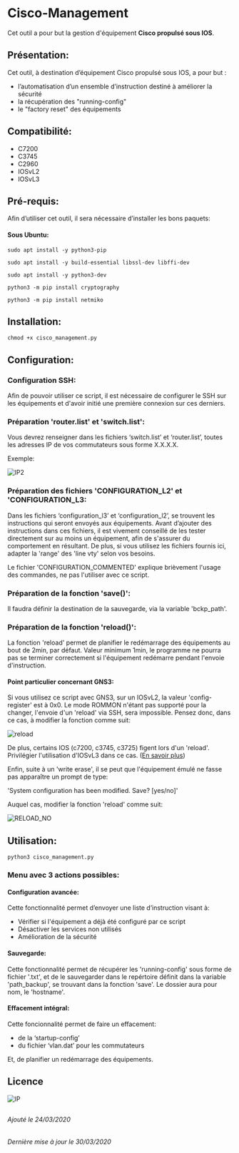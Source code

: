 # Cisco-Management
Cet outil a pour but la gestion d'équipement **Cisco propulsé sous IOS**.

## Présentation:

Cet outil, à destination d’équipement Cisco propulsé sous IOS, a pour but :
- l’automatisation d’un ensemble d’instruction destiné à améliorer la sécurité
- la récupération des "running-config"
- le "factory reset" des équipements

## Compatibilité:

- C7200
- C3745
- C2960
- IOSvL2
- IOSvL3

## Pré-requis:

Afin d’utiliser cet outil, il sera nécessaire d’installer les bons paquets:

#### Sous Ubuntu:

<code>sudo apt install -y python3-pip </code>

<code>sudo apt install -y build-essential libssl-dev libffi-dev </code>

<code>sudo apt install -y python3-dev </code>

<code>python3 -m pip install cryptography</code>

<code>python3 -m pip install netmiko</code>

## Installation:
<code>chmod +x cisco_management.py</code>

## Configuration:

### Configuration SSH:

Afin de pouvoir utiliser ce script, il est nécessaire de configurer le SSH sur les équipements et d'avoir initié une première connexion sur ces derniers.

### Préparation 'router.list' et 'switch.list':

Vous devrez renseigner dans les fichiers ‘switch.list’ et ‘router.list’, toutes les adresses IP de vos commutateurs sous forme X.X.X.X.

Exemple:

![IP2](https://user-images.githubusercontent.com/55896009/77539246-57336f00-6ea1-11ea-826e-a7fd5d39ff82.JPG)

### Préparation des fichiers 'CONFIGURATION_L2' et 'CONFIGURATION_L3:

Dans les fichiers ‘configuration_l3’ et ‘configuration_l2’, se trouvent les instructions qui seront envoyés aux équipements.
Avant d’ajouter des instructions dans ces fichiers, il est vivement conseillé de les tester directement sur au moins un équipement, afin de s'assurer du comportement en résultant.
De plus, si vous utilisez les fichiers fournis ici, adapter la 'range' des 'line vty' selon vos besoins. 

Le fichier 'CONFIGURATION_COMMENTED' explique brièvement l'usage des commandes, ne pas l'utiliser avec ce script.

### Préparation de la fonction 'save()':

Il faudra définir la destination de la sauvegarde, via la variable 'bckp_path'.

### Préparation de la fonction 'reload()':

La fonction 'reload' permet de planifier le redémarrage des équipements au bout de 2min, par défaut.
Valeur minimum 1min, le programme ne pourra pas se terminer correctement si l'équipement redémarre pendant l'envoie d'instruction.

#### Point particulier concernant GNS3:
Si vous utilisez ce script avec GNS3, sur un IOSvL2, la valeur 'config-register' est à 0x0. Le mode ROMMON n'étant pas supporté pour la changer, l'envoie d'un 'reload' via SSH, sera impossible. Pensez donc, dans ce cas, à modifier la fonction comme suit:

![reload](https://user-images.githubusercontent.com/55896009/77462156-00c42300-6e04-11ea-92ef-d671cf7c090b.jpg)

De plus, certains IOS (c7200, c3745, c3725) figent lors d'un 'reload'. Privilégier l'utilisation d'IOSvL3 dans ce cas. ([En savoir plus](https://gns3.com/community/discussion/problem-with-reload-c3725-3745))

Enfin, suite à un 'write erase', il se peut que l'équipement émulé ne fasse pas apparaître un prompt de type:

'System configuration has been modified. Save? [yes/no]'

Auquel cas, modifier la fonction 'reload' comme suit:

![RELOAD_NO](https://user-images.githubusercontent.com/55896009/77533876-fd7a7700-6e97-11ea-92ae-b91ac88b856a.jpg)

## Utilisation:

<code>python3 cisco_management.py</code>

### Menu avec 3 actions possibles:

#### Configuration avancée:
Cette fonctionnalité permet d’envoyer une liste d’instruction visant à:
- Vérifier si l'équipement a déjà été configuré par ce script
- Désactiver les services non utilisés
- Amélioration de la sécurité

#### Sauvegarde:
Cette fonctionnalité permet de récupérer les 'running-config' sous forme de fichier '.txt', et de le sauvegarder dans le repértoire définit dans la variable 'path_backup', se trouvant dans la fonction 'save'. Le dossier aura pour nom, le 'hostname'.

#### Effacement intégral:
Cette foncionnalité permet de faire un effacement:
- de la ‘startup-config’
- du fichier ‘vlan.dat’ pour les commutateurs

Et, de planifier un redémarrage des équipements.

## Licence
![IP](https://img.shields.io/badge/Licence-GPL--3.0-red)                                  

##
###### Ajouté le 24/03/2020
###### Dernière mise à jour le 30/03/2020
